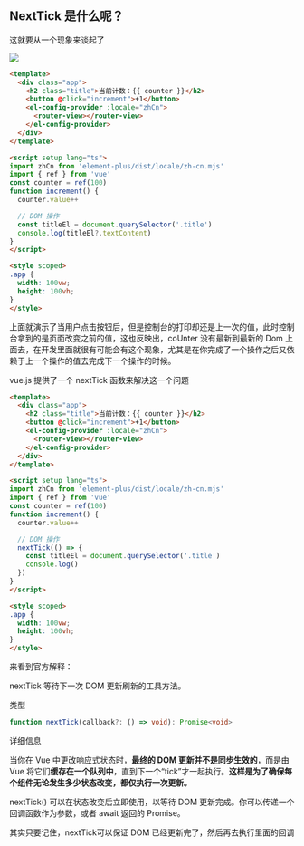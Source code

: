 ## NextTick 是什么呢？

这就要从一个现象来谈起了

![](https://pic.imgdb.cn/item/660925839f345e8d03be60cf.png)

```html
<template>
  <div class="app">
    <h2 class="title">当前计数：{{ counter }}</h2>
    <button @click="increment">+1</button>
    <el-config-provider :locale="zhCn">
      <router-view></router-view>
    </el-config-provider>
  </div>
</template>

<script setup lang="ts">
import zhCn from 'element-plus/dist/locale/zh-cn.mjs'
import { ref } from 'vue'
const counter = ref(100)
function increment() {
  counter.value++

  // DOM 操作
  const titleEl = document.querySelector('.title')
  console.log(titleEl?.textContent)
}
</script>

<style scoped>
.app {
  width: 100vw;
  height: 100vh;
}
</style>
```

上面就演示了当用户点击按钮后，但是控制台的打印却还是上一次的值，此时控制台拿到的是页面改变之前的值，这也反映出，coUnter 没有最新到最新的 Dom 上面去，在开发里面就很有可能会有这个现象，尤其是在你完成了一个操作之后又依赖于上一个操作的值去完成下一个操作的时候。

vue.js 提供了一个 nextTick 函数来解决这一个问题

```html
<template>
  <div class="app">
    <h2 class="title">当前计数：{{ counter }}</h2>
    <button @click="increment">+1</button>
    <el-config-provider :locale="zhCn">
      <router-view></router-view>
    </el-config-provider>
  </div>
</template>

<script setup lang="ts">
import zhCn from 'element-plus/dist/locale/zh-cn.mjs'
import { ref } from 'vue'
const counter = ref(100)
function increment() {
  counter.value++

  // DOM 操作
  nextTick(() => {
    const titleEl = document.querySelector('.title')
    console.log()
  })
}
</script>

<style scoped>
.app {
  width: 100vw;
  height: 100vh;
}
</style>
```

来看到官方解释：

nextTick 等待下一次 DOM 更新刷新的工具方法。

类型

```ts
function nextTick(callback?: () => void): Promise<void>
```

详细信息

当你在 Vue 中更改响应式状态时，**最终的 DOM 更新并不是同步生效的**，而是由 Vue 将它们**缓存在一个队列中**，直到下一个“tick”才一起执行。**这样是为了确保每个组件无论发生多少状态改变，都仅执行一次更新。**

nextTick() 可以在状态改变后立即使用，以等待 DOM 更新完成。你可以传递一个回调函数作为参数，或者 await 返回的 Promise。

其实只要记住，nextTick可以保证 DOM 已经更新完了，然后再去执行里面的回调

